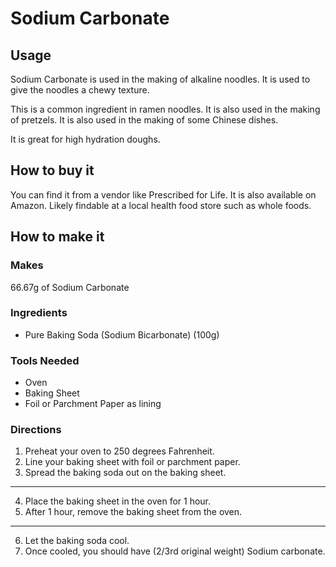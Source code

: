 # Sodium Carbonate

## Usage
Sodium Carbonate is used in the making of alkaline noodles. It is used to give the noodles a chewy texture.

This is a common ingredient in ramen noodles. It is also used in the making of pretzels.
It is also used in the making of some Chinese dishes.

It is great for high hydration doughs.

## How to buy it
You can find it from a vendor like Prescribed for Life. It is also available on Amazon. Likely findable at a local health food store such as whole foods.

## How to make it
### Makes 
66.67g of Sodium Carbonate

### Ingredients
* Pure Baking Soda (Sodium Bicarbonate) (100g)

### Tools Needed
* Oven
* Baking Sheet
* Foil or Parchment Paper as lining

### Directions
1. Preheat your oven to 250 degrees Fahrenheit.
2. Line your baking sheet with foil or parchment paper.
3. Spread the baking soda out on the baking sheet.
---
4. Place the baking sheet in the oven for 1 hour.
5. After 1 hour, remove the baking sheet from the oven.
---
6. Let the baking soda cool.
7. Once cooled, you should have (2/3rd original weight) Sodium carbonate.

